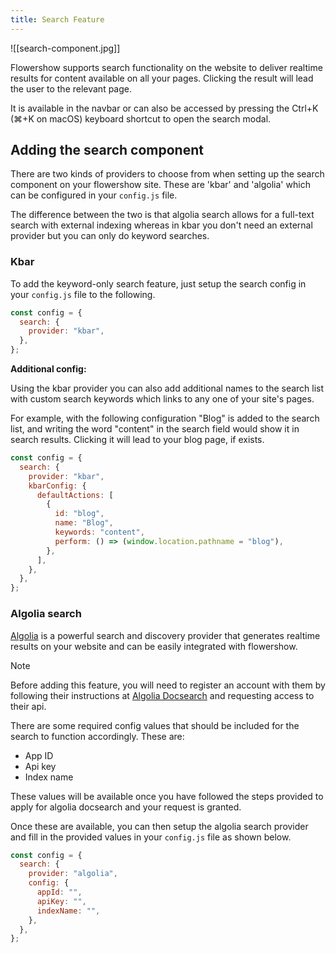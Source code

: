 ```yaml
---
title: Search Feature
---
```


![[search-component.jpg]]

Flowershow supports search functionality on the website to deliver realtime results for content available on all your pages. Clicking the result will lead the user to the relevant page.

It is available in the navbar or can also be accessed by pressing the Ctrl+K (⌘+K on macOS) keyboard shortcut to open the search modal.

## Adding the search component

There are two kinds of providers to choose from when setting up the search component on your flowershow site. These are 'kbar' and 'algolia' which can be configured in your `config.js` file.

The difference between the two is that algolia search allows for a full-text search with external indexing whereas in kbar you don't need an external provider but you can only do keyword searches.

### Kbar

To add the keyword-only search feature, just setup the search config in your `config.js` file to the following.

```js
const config = {
  search: {
    provider: "kbar",
  },
};
```

**Additional config:**

Using the kbar provider you can also add additional names to the search list with custom search keywords which links to any one of your site's pages.

For example, with the following configuration "Blog" is added to the search list, and writing the word "content" in the search field would show it in search results. Clicking it will lead to your blog page, if exists.

```js
const config = {
  search: {
    provider: "kbar",
    kbarConfig: {
      defaultActions: [
        {
          id: "blog",
          name: "Blog",
          keywords: "content",
          perform: () => (window.location.pathname = "blog"),
        },
      ],
    },
  },
};
```

### Algolia search

[Algolia](https://www.algolia.com/) is a powerful search and discovery provider that generates realtime results on your website and can be easily integrated with flowershow.

> [!note]
> Before adding this feature, you will need to register an account with them by following their instructions at [Algolia Docsearch](https://docsearch.algolia.com/) and requesting access to their api.

There are some required config values that should be included for the search to function accordingly. These are:

- App ID
- Api key
- Index name

These values will be available once you have followed the steps provided to apply for algolia docsearch and your request is granted.

Once these are available, you can then setup the algolia search provider and fill in the provided values in your `config.js` file as shown below.

```js
const config = {
  search: {
    provider: "algolia",
    config: {
      appId: "",
      apiKey: "",
      indexName: "",
    },
  },
};
```
